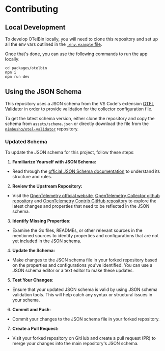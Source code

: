 # Contributing

## Local Development

To develop OTelBin locally, you will need to clone this repository and set up all the env vars outlined in the [`.env.example` file](https://github.com/dash0hq/otelbin/blob/main/packages/otelbin/.env.example).

Once that's done, you can use the following commands to run the app locally:

```
cd packages/otelbin
npm i
npm run dev
```

## Using the JSON Schema

This repository uses a JSON schema from the VS Code's extension [OTEL Validator](https://github.com/nimbushq/otel-validator) in order to provide validation for the collector configuration file.

To get the latest schema version, either clone the repository and copy the schema from `assets/schema.json` or directly download the file from the [`nimbushq/otel-validator`](https://github.com/nimbushq/otel-validator/blob/main/assets/schema.json) repository.

### Updated Schema

To update the JSON schema for this project, follow these steps:

1. __Familiarize Yourself with JSON Schema:__
* Read through the [official JSON Schema documentation](https://json-schema.org/) to understand its structure and rules.

2. __Review the Upstream Repository:__
* Visit the [OpenTelemetry official website](https://opentelemetry.io/), [OpenTelemetry Collector github repository](https://github.com/open-telemetry/opentelemetry-collector/tree/main) and [OpenTelemetry Contrib GitHub repository](https://github.com/open-telemetry/opentelemetry-collector-contrib) to explore the latest changes and properties that need to be reflected in the JSON schema.

3. __Identify Missing Properties:__
* Examine the Go files, READMEs, or other relevant sources in the mentioned sources to identify properties and configurations that are not yet included in the JSON schema.

4. __Update the Schema:__
* Make changes to the JSON schema file in your forked repository based on the properties and configurations you've identified. You can use a JSON schema editor or a text editor to make these updates.

5. __Test Your Changes:__
* Ensure that your updated JSON schema is valid by using JSON schema validation tools. This will help catch any syntax or structural issues in your schema.

6. __Commit and Push:__
* Commit your changes to the JSON schema file in your forked repository.

7. __Create a Pull Request:__
* Visit your forked repository on GitHub and create a pull request (PR) to merge your changes into the main repository's JSON schema.

